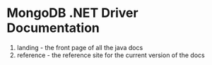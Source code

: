 # MongoDB .NET Driver Documentation

 1. landing - the front page of all the java docs
 2. reference - the reference site for the current version of the docs
